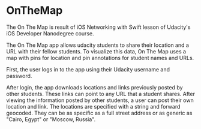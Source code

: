# OnTheMap
The On The Map is result of iOS Networking with Swift lesson of Udacity's iOS Developer Nanodegree course.

The On The Map app allows udacity students to share their location and a URL with their fellow students. To visualize this data, On The Map uses a map with pins for location and pin annotations for student names and URLs.

First, the user logs in to the app using their Udacity username and password.

After login, the app downloads locations and links previously posted by other students. These links can point to any URL that a student shares. After viewing the information posted by other students, a user can post their own location and link. The locations are specified with a string and forward geocoded. They can be as specific as a full street address or as generic as "Cairo, Egypt" or "Moscow, Russia".
